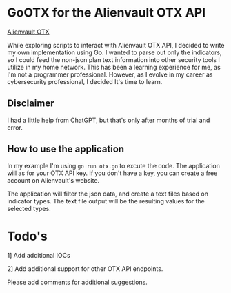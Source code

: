 # GoOTX for the Alienvault OTX API
[Alienvault OTX](https://otx.alienvault.com/)


While exploring scripts to interact with Alienvault OTX API, I decided to write my own implementation using Go. I wanted to parse out only the indicators, so I could feed the non-json plan text information into other security tools I utilize in my home network. This has been a learning experience for me, as I'm not a programmer professional. However, as I evolve in my career as cybersecurity professional, I decided It's time to learn. 


## Disclaimer

I had a little help from ChatGPT, but that's only after months of trial and error. 

## How to use the application

In my example I'm using `go run otx.go` to excute the code. The application will as for your OTX API key. If you don't have a key, you can create a free account on Alienvault's website.

The application will filter the json data, and create a text files based on indicator types. The text file output will be the resulting values for the selected types.

# Todo's 

1] Add additional IOCs

2] Add additional support for other OTX API endpoints. 

Please add comments for additional suggestions. 
